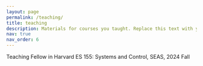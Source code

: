 ```yaml
---
layout: page
permalink: /teaching/
title: teaching
description: Materials for courses you taught. Replace this text with your description.
nav: true
nav_order: 6
---
```


Teaching Fellow in Harvard ES 155: Systems and Control, SEAS, 2024 Fall
